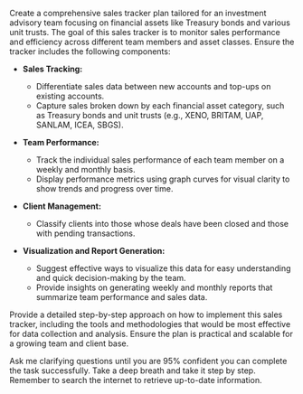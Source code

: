 Create a comprehensive sales tracker plan tailored for an investment advisory team focusing on financial assets like Treasury bonds and various unit trusts. The goal of this sales tracker is to monitor sales performance and efficiency across different team members and asset classes. Ensure the tracker includes the following components:

- **Sales Tracking:**
  - Differentiate sales data between new accounts and top-ups on existing accounts.
  - Capture sales broken down by each financial asset category, such as Treasury bonds and unit trusts (e.g., XENO, BRITAM, UAP, SANLAM, ICEA, SBGS).

- **Team Performance:**
  - Track the individual sales performance of each team member on a weekly and monthly basis.
  - Display performance metrics using graph curves for visual clarity to show trends and progress over time.

- **Client Management:**
  - Classify clients into those whose deals have been closed and those with pending transactions.

- **Visualization and Report Generation:**
  - Suggest effective ways to visualize this data for easy understanding and quick decision-making by the team.
  - Provide insights on generating weekly and monthly reports that summarize team performance and sales data.

Provide a detailed step-by-step approach on how to implement this sales tracker, including the tools and methodologies that would be most effective for data collection and analysis. Ensure the plan is practical and scalable for a growing team and client base.

Ask me clarifying questions until you are 95% confident you can complete the task successfully. Take a deep breath and take it step by step. Remember to search the internet to retrieve up-to-date information.